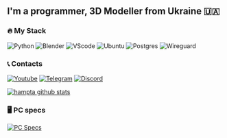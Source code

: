 ## I'm a programmer, 3D Modeller from Ukraine 🇺🇦

### 🔥 My Stack
![Python](https://img.shields.io/badge/Python-3.8+-40304f?style=for-the-badge&logo=python&logoColor=ffde00)
![Blender](https://img.shields.io/badge/blender-3.0+-3b001c?logo=blender&style=for-the-badge)
![VScode](https://img.shields.io/badge/vscode-555555?logo=visualstudiocode&style=for-the-badge)
![Ubuntu](https://img.shields.io/badge/ubuntu_server-555555?logo=ubuntu&style=for-the-badge)
![Postgres](https://img.shields.io/badge/PostgreSQL-555555?logo=Postgresql&style=for-the-badge)
![Wireguard](https://img.shields.io/badge/Wireguard-555555?logo=Wireguard&style=for-the-badge)

### 📞 Contacts
[![Youtube](https://img.shields.io/badge/Youtube-30384f?style=for-the-badge&logo=youtube&logoColor=fb4747)](https://www.youtube.com/channel/UCXV8fJ0VaUrcdC1XV-Sv7qw)
[![Telegram](https://img.shields.io/badge/Telegram-304f46?style=for-the-badge&logo=telegram)](https://t.me/hampta)
[![Discord](https://img.shields.io/badge/Discord-304f46?style=for-the-badge&logo=discord)](https://discord.com/users/733829777127112705)

[![hampta github stats](https://github-readme-stats.vercel.app/api?username=hampta&theme=nightowl)](https://github.com/hampta)

### 🖥️ PC specs
[![PC Specs](https://valid.x86.fr/cache/banner/3hxy9q-5.png)](https://valid.x86.fr/3hxy9q)
